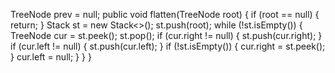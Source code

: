 TreeNode prev = null;
public void flatten(TreeNode root) {
if (root == null) {
return;
}
Stack<TreeNode> st = new Stack<>();
st.push(root);
while (!st.isEmpty()) {
TreeNode cur = st.peek();
st.pop();
if (cur.right != null) {
st.push(cur.right);
}
if (cur.left != null) {
st.push(cur.left);
}
if (!st.isEmpty()) {
cur.right = st.peek();
}
cur.left = null;
}
}
}
```
​
​